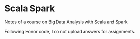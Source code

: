 # Scala Spark

Notes of a course on Big Data Analysis with Scala and Spark

Following Honor code, I do not upload answers for assignments.
